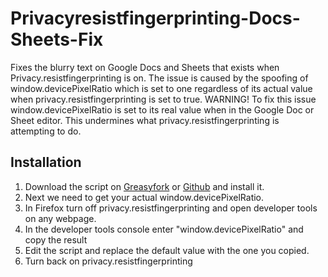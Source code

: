 # Privacyresistfingerprinting-Docs-Sheets-Fix
Fixes the blurry text on Google Docs and Sheets that exists when Privacy.resistfingerprinting is on.
The issue is caused by the spoofing of window.devicePixelRatio which is set to one regardless of its actual value when privacy.resistfingerprinting is set to true.
WARNING! To fix this issue window.devicePixelRatio is set to its real value when in the Google Doc or Sheet editor. This undermines what privacy.resistfingerprinting is attempting to do.

## Installation
1. Download the script on [Greasyfork](https://greasyfork.org/en/scripts/453863-privacy-resistfingerprinting-blurry-google-docs-sheets-fix) or [Github](https://github.com/hboyd2003/Privacyresistfingerprinting-Docs-Sheets-Fix) and install it.
2. Next we need to get your actual window.devicePixelRatio.
3. In Firefox turn off privacy.resistfingerprinting and open developer tools on any webpage.
4. In the developer tools console enter "window.devicePixelRatio" and copy the result
5. Edit the script and replace the default value with the one you copied.
6. Turn back on privacy.resistfingerprinting
